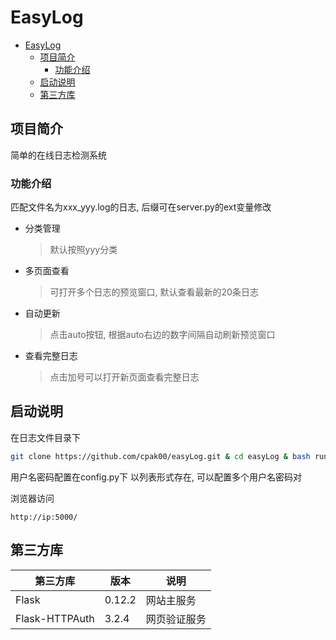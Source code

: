 # EasyLog

<!-- TOC -->

- [EasyLog](#easylog)
    - [项目简介](#项目简介)
        - [功能介绍](#功能介绍)
    - [启动说明](#启动说明)
    - [第三方库](#第三方库)

<!-- /TOC -->

## 项目简介

简单的在线日志检测系统

### 功能介绍

匹配文件名为xxx_yyy.log的日志, 后缀可在server.py的ext变量修改

* 分类管理
    
    >默认按照yyy分类

* 多页面查看

    >可打开多个日志的预览窗口, 默认查看最新的20条日志

* 自动更新

    >点击auto按钮, 根据auto右边的数字间隔自动刷新预览窗口

* 查看完整日志

    >点击加号可以打开新页面查看完整日志

## 启动说明

在日志文件目录下
```bash
git clone https://github.com/cpak00/easyLog.git & cd easyLog & bash run.sh

```

用户名密码配置在config.py下
以列表形式存在, 可以配置多个用户名密码对

浏览器访问
```
http://ip:5000/
```

## 第三方库

第三方库       | 版本   | 说明
---------------|--------|------
Flask          | 0.12.2 | 网站主服务
Flask-HTTPAuth | 3.2.4  | 网页验证服务
